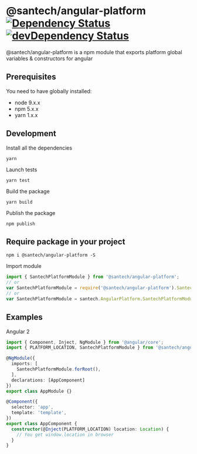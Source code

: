 @santech/angular-platform
[![Dependency Status](https://david-dm.org/santech-org/studio/status.svg?path=%40santech%2Fangular-platform)](https://david-dm.org/santech-org/studio?path=%40santech%2Fangular-platform)
[![devDependency Status](https://david-dm.org/santech-org/studio/dev-status.svg?path=%40santech%2Fangular-platform)](https://david-dm.org/santech-org/studio?path=%40santech%2Fangular-platform&type=dev)
========

@santech/angular-platform is a npm module that exports platform global variables & constructors for angular

## Prerequisites

You need to have globally installed:

* node 9.x.x
* npm 5.x.x
* yarn 1.x.x

## Development

Install all the dependencies

```
yarn
```

Launch tests

```
yarn test
```

Build the package

```
yarn build
```

Publish the package

```
npm publish
```

## Require package in your project

```
npm i @santech/angular-platform -S
```

Import module

```javascript
import { SantechPlatformModule } from '@santech/angular-platform';
// or
var SantechPlatformModule = require('@santech/angular-platform').SantechPlatformModule;
// or
var SantechPlatformModule = santech.AngularPlatform.SantechPlatformModule;
```

## Examples

Angular 2

```typescript
import { Component, Inject, NgModule } from '@angular/core';
import { PLATFORM_LOCATION, SantechPlatformModule } from '@santech/angular-platform';

@NgModule({
  imports: [
    SantechPlatformModule.forRoot(),
  ],
  declarations: [AppComponent]
})
export class AppModule {}

@Component({
  selector: 'app',
  template: 'template',
})
export class AppComponent {
  constructor(@Inject(PLATFORM_LOCATION) location: Location) {
    // You get window.location in browser
  }
}
```
